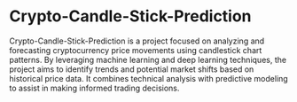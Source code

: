 # Crypto-Candle-Stick-Prediction
Crypto-Candle-Stick-Prediction is a project focused on analyzing and forecasting cryptocurrency price movements using candlestick chart patterns. By leveraging machine learning and deep learning techniques, the project aims to identify trends and potential market shifts based on historical price data. It combines technical analysis with predictive modeling to assist in making informed trading decisions.

